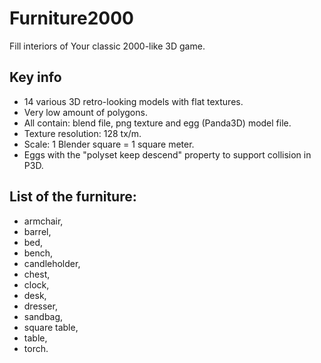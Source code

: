# Furniture2000
Fill interiors of Your classic 2000-like 3D game.

## Key info
- 14 various 3D retro-looking models with flat textures.
- Very low amount of polygons.
- All contain: blend file, png texture and egg (Panda3D) model file.
- Texture resolution: 128 tx/m.
- Scale: 1 Blender square = 1 square meter.
- Eggs with the "polyset keep descend" property to support collision in P3D.

## List of the furniture:
- armchair,
- barrel,
- bed,
- bench,
- candleholder,
- chest,
- clock,
- desk,
- dresser,
- sandbag,
- square table,
- table,
- torch.
